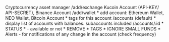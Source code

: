 Cryptocurrency asset manager
	/add/exchange
		Kucoin Account (API-KEY/ API-SECRET), 
		Binance Account
	/add/wallet
		* add account: 
			Ethereum Wallet, 
			NEO Wallet, 
			Bitcoin Account
		* tags for this account
	/accounts (default)
		* display list of accounts with balances. subaccounts included
	/accounts/:id
		* STATUS * - available or not
		* REMOVE
		* TAGS
		* IGNORE SMALL FUNDS
		* Alerts - for notifications of any change in the account
			(check frequency)

